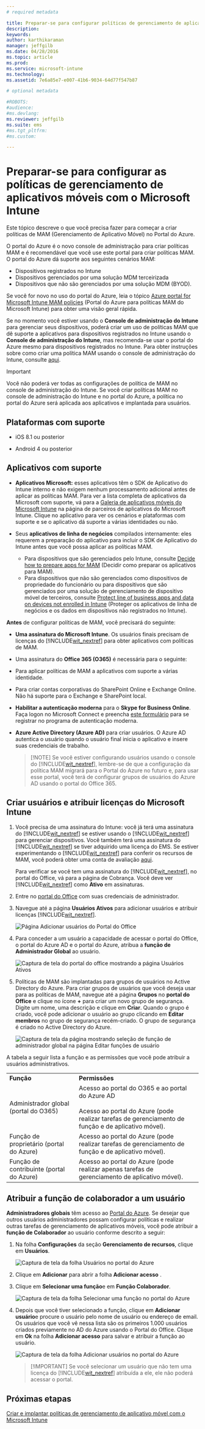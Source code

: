 ```yaml
---
# required metadata

title: Preparar-se para configurar políticas de gerenciamento de aplicativos móveis | Microsoft Intune
description:
keywords:
author: karthikaraman
manager: jeffgilb
ms.date: 04/28/2016
ms.topic: article
ms.prod:
ms.service: microsoft-intune
ms.technology:
ms.assetid: 7e6a85e7-e007-41b6-9034-64d77f547b87

# optional metadata

#ROBOTS:
#audience:
#ms.devlang:
ms.reviewer: jeffgilb
ms.suite: ems
#ms.tgt_pltfrm:
#ms.custom:

---
```


# Preparar-se para configurar as políticas de gerenciamento de aplicativos móveis com o Microsoft Intune
Este tópico descreve o que você precisa fazer para começar a criar políticas de MAM (Gerenciamento de Aplicativo Móvel) no Portal do Azure.

O portal do Azure é o novo console de administração para criar políticas MAM e é recomendável que você use este portal para criar políticas MAM. O portal do Azure dá suporte aos seguintes cenários MAM:
- Dispositivos registrados no Intune
- Dispositivos gerenciados por uma solução MDM terceirizada
- Dispositivos que não são gerenciados por uma solução MDM (BYOD).

Se você for novo no uso do portal do Azure, leia o tópico [Azure portal for Microsoft Intune MAM policies](azure-portal-for-microsoft-intune-mam-policies.md) (Portal do Azure para políticas MAM do Microsoft Intune) para obter uma visão geral rápida.

Se no momento você estiver usando o **Console de administração do Intune** para gerenciar seus dispositivos, poderá criar um uso de políticas MAM que dê suporte a aplicativos para dispositivos registrados no Intune usando o **Console de administração do Intune**, mas recomenda-se usar o portal do Azure mesmo para dispositivos registrados no Intune. Para obter instruções sobre como criar uma política MAM usando o console de administração do Intune, consulte [aqui](configure-and-deploy-mobile-application-management-policies-in-the-microsoft-intune-console.md).

>[!IMPORTANT]
> Você não poderá ver todas as configurações de política de MAM no console de administração do Intune. Se você criar políticas MAM no console de administração do Intune e no portal do Azure, a política no portal do Azure será aplicada aos aplicativos e implantada para usuários.


##  Plataformas com suporte
- iOS 8.1 ou posterior

- Android 4 ou posterior

##  Aplicativos com suporte
* **Aplicativos Microsoft:** esses aplicativos têm o SDK de Aplicativo do Intune interno e não exigem nenhum processamento adicional antes de aplicar as políticas MAM.
Para ver a lista completa de aplicativos da Microsoft com suporte, vá para a [Galeria de aplicativos móveis do Microsoft Intune](https://www.microsoft.com/en-us/server-cloud/products/microsoft-intune/partners.aspx) na página de parceiros de aplicativos do Microsoft Intune. Clique no aplicativo para ver os cenários e plataformas com suporte e se o aplicativo dá suporte a várias identidades ou não.
* Seus **aplicativos de linha de negócios** compilados internamente: eles requerem a preparação do aplicativo para incluir o SDK de Aplicativo do Intune antes que você possa aplicar as políticas MAM.

  * Para dispositivos que são gerenciados pelo Intune, consulte [Decide how to prepare apps for MAM](decide-how-to-prepare-apps-for-mobile-application-management-with-microsoft-intune.md) (Decidir como preparar os aplicativos para MAM).
  * Para dispositivos que não são gerenciados como dispositivos de propriedade do funcionário ou para dispositivos que são gerenciados por uma solução de gerenciamento de dispositivo móvel de terceiros, consulte [Protect line of business apps and data on devices not enrolled in Intune](protect-line-of-business-apps-and-data-on-devices-not-enrolled-in-microsoft-intune.md) (Proteger os aplicativos de linha de negócios e os dados em dispositivos não registrados no Intune).

**Antes** de configurar políticas de MAM, você precisará do seguinte:

-   **Uma assinatura do Microsoft Intune**.    Os usuários finais precisam de licenças do [!INCLUDE[wit_nextref](../includes/wit_nextref_md.md)] para obter aplicativos com políticas de MAM.

-   Uma assinatura do **Office 365 (O365)** é necessária para o seguinte:
  - Para aplicar políticas de MAM a aplicativos com suporte a várias identidade.
  - Para criar contas corporativas do SharePoint Online e Exchange Online. Não há suporte para o Exchange e SharePoint local.
-    **Habilitar a autenticação moderna** para o **Skype for Business Online**. Faça logon no Microsoft Connect e preencha [este formulário](https://connect.microsoft.com/office/Survey/NominationSurvey.aspx?SurveyID=17299&ProgramID=8715) para se registrar no programa de autenticação moderna.


- **Azure Active Directory (Azure AD)** para criar usuários. O Azure AD autentica o usuário quando o usuário final inicia o aplicativo e insere suas credenciais de trabalho.

    > [!NOTE] Se você estiver configurando usuários usando o console do [!INCLUDE[wit_nextref](../includes/wit_nextref_md.md)], lembre-se de que a configuração da política MAM migrará para o Portal do Azure no futuro e, para usar esse portal, você terá de configurar grupos de usuários do Azure AD usando o portal do Office 365.


## Criar usuários e atribuir licenças do Microsoft Intune

1. Você precisa de uma assinatura do Intune: você já terá uma assinatura do [!INCLUDE[wit_nextref](../includes/wit_nextref_md.md)] se estiver usando o [!INCLUDE[wit_nextref](../includes/wit_nextref_md.md)] para gerenciar dispositivos.  Você também terá uma assinatura do [!INCLUDE[wit_nextref](../includes/wit_nextref_md.md)] se tiver adquirido uma licença do EMS. Se estiver experimentando o [!INCLUDE[wit_nextref](../includes/wit_nextref_md.md)] para conferir os recursos de MAM, você poderá obter uma conta de avaliação [aqui](http://www.microsoft.com/en-us/server-cloud/products/microsoft-intune/).

    Para verificar se você tem uma assinatura do [!INCLUDE[wit_nextref](../includes/wit_nextref_md.md)], no portal do Office, vá para a página de Cobrança.  Você deve ver [!INCLUDE[wit_nextref](../includes/wit_nextref_md.md)] como **Ativo** em assinaturas.

2.  Entre no   [portal do Office](http://portal.office.com) com suas credenciais de administrador.

3.  Navegue até a página **Usuários Ativos** para adicionar usuários e atribuir licenças [!INCLUDE[wit_nextref](../includes/wit_nextref_md.md)].

    ![Página Adicionar usuários do Portal do Office](../media/AppManagement/OfficePortal_AddUsers.png)

4.  Para conceder a um usuário a capacidade de acessar o portal do Office, o portal do Azure AD e o portal do Azure, atribua a **função de Administrador Global** ao usuário.

    ![Captura de tela do portal do office mostrando a página Usuários Ativos ](../media/AppManagement/OfficePortal_AddRoletoUser.png)

5.  Políticas de MAM são implantadas para grupos de usuários no Active Directory do Azure. Para criar grupos de usuários que você deseja usar para as políticas de MAM, navegue até a página **Grupos** no **portal do Office** e clique no ícone **+** para criar um novo grupo de segurança.  Digite um nome, uma descrição e clique em **Criar**. Quando o grupo é criado, você pode adicionar o usuário ao grupo clicando em **Editar membros** no grupo de segurança recém-criado. O grupo de segurança é criado no Active Directory do Azure.

    ![Captura de tela da página mostrando seleção de função de administrador global na página Editar funções de usuário](../media/AppManagement/OfficePortal_CreateGroups.png)

A tabela a seguir lista a função e as permissões que você pode atribuir a usuários administrativos.

|||
|--|----|
|**Função**|**Permissões**|
|Administrador global (portal do O365)|Acesso ao portal do O365 e ao portal do Azure AD<br /><br />Acesso ao portal do Azure (pode realizar tarefas de gerenciamento de função e de aplicativo móvel).|
|Função de proprietário (portal do Azure)|Acesso ao portal do Azure (pode realizar tarefas de gerenciamento de função e de aplicativo móvel).|
|Função de contribuinte (portal do Azure)|Acesso ao portal do Azure (pode realizar apenas tarefas de gerenciamento de aplicativo móvel).|

## Atribuir a função de colaborador a um usuário

**Administradores globais** têm acesso ao [Portal do Azure](https://portal.azure.com).  Se desejar que outros usuários administradores possam configurar políticas e realizar outras tarefas de gerenciamento de aplicativos móveis, você pode atribuir a **função de Colaborador** ao usuário conforme descrito a seguir:


1.  Na folha **Configurações** da seção **Gerenciamento de recursos**, clique em **Usuários**.

    ![Captura de tela da folha Usuários no portal do Azure](../media/AppManagement/AzurePortal_MAM_AddUsers.png)

2.  Clique em **Adicionar** para abrir a folha **Adicionar acesso** .

3.  Clique em **Selecionar uma função**e em **Função Colaborador**.

    ![Captura de tela da folha Selecionar uma função no portal do Azure](../media/AppManagement/AzurePortal_MAM_AddRole.png)

4.  Depois que você tiver selecionado a função, clique em **Adicionar usuário**e procure o usuário pelo nome de usuário ou endereço de email. Os usuários que você vê nessa lista são os primeiros 1.000 usuários criados previamente no AD do Azure usando o Portal do Office. Clique em **Ok** na folha **Adicionar acesso** para salvar e atribuir a função ao usuário.

    ![Captura de tela da folha Adicionar usuários no portal do Azure](../media/AppManagement/AzurePortal_MAM_AddusertoRole.png)

    > [!IMPORTANT] Se você selecionar um usuário que não tem uma licença do [!INCLUDE[wit_nextref](../includes/wit_nextref_md.md)] atribuída a ele, ele não poderá acessar o portal.

## Próximas etapas
[Criar e implantar políticas de gerenciamento de aplicativo móvel com o Microsoft Intune](create-and-deploy-mobile-app-management-policies-with-microsoft-intune.md)


<!--HONumber=May16_HO3-->


